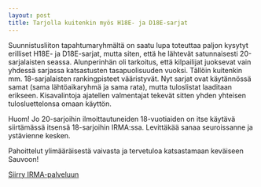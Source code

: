 ```yaml
---
layout: post
title: Tarjolla kuitenkin myös H18E- ja D18E-sarjat
---
```


Suunnistusliiton tapahtumaryhmältä on saatu lupa toteuttaa paljon kysytyt erilliset H18E- ja D18E-sarjat, mutta siten, että he lähtevät satunnaisesti 20-sarjalaisten seassa. Alunperinhän oli tarkoitus, että kilpailijat juoksevat vain yhdessä sarjassa katsastusten tasapuolisuuden vuoksi. Tällöin kuitenkin mm. 18-sarjalaisten rankingpisteet vääristyvät. Nyt sarjat ovat käytännössä samat (sama lähtöaikaryhmä ja sama rata), mutta tuloslistat laaditaan erikseen. Kisavalintoja ajatellen valmentajat tekevät sitten yhden yhteisen tulosluettelonsa omaan käyttön.

Huom! Jo 20-sarjoihin ilmoittautuneiden 18-vuotiaiden on itse käytävä siirtämässä itsensä 18-sarjoihin IRMA:ssa. Levittäkää sanaa seuroissanne ja ystävienne kesken.

Pahoittelut ylimääräisestä vaivasta ja tervetuloa katsastamaan keväiseen Sauvoon!

[Siirry IRMA-palveluun](https://irma.suunnistusliitto.fi/irma/public/competition/view?id=23784&pageuuid=04497423-4562-40bb-aa91-55fb04195a45)

